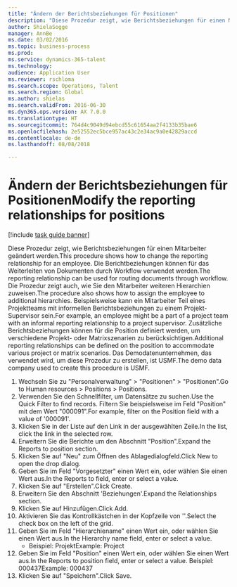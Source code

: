 ```yaml
--- 
title: "Ändern der Berichtsbeziehungen für Positionen"
description: "Diese Prozedur zeigt, wie Berichtsbeziehungen für einen Mitarbeiter geändert werden."
author: ShielaSogge
manager: AnnBe
ms.date: 03/02/2016
ms.topic: business-process
ms.prod: 
ms.service: dynamics-365-talent
ms.technology: 
audience: Application User
ms.reviewer: rschloma
ms.search.scope: Operations, Talent
ms.search.region: Global
ms.author: shielas
ms.search.validFrom: 2016-06-30
ms.dyn365.ops.version: AX 7.0.0
ms.translationtype: HT
ms.sourcegitcommit: 764d4c9049d94ebcd55c61654aa2f4133b35bae6
ms.openlocfilehash: 2e52552ec5bce957ac43c2e34ac9a0e42829accd
ms.contentlocale: de-de
ms.lasthandoff: 08/08/2018

---
```

# <a name="modify-the-reporting-relationships-for-positions"></a><span data-ttu-id="9d8c4-103">Ändern der Berichtsbeziehungen für Positionen</span><span class="sxs-lookup"><span data-stu-id="9d8c4-103">Modify the reporting relationships for positions</span></span>

[!include [task guide banner](../../includes/task-guide-banner.md)]

<span data-ttu-id="9d8c4-104">Diese Prozedur zeigt, wie Berichtsbeziehungen für einen Mitarbeiter geändert werden.</span><span class="sxs-lookup"><span data-stu-id="9d8c4-104">This procedure shows how to change the reporting relationship for an employee.</span></span> <span data-ttu-id="9d8c4-105">Die Berichtbeziehungen können für das Weiterleiten von Dokumenten durch Workflow verwendet werden.</span><span class="sxs-lookup"><span data-stu-id="9d8c4-105">The reporting relationship can be used for routing documents through workflow.</span></span> <span data-ttu-id="9d8c4-106">Die Prozedur zeigt auch, wie Sie den Mitarbeiter weiteren Hierarchien zuweisen.</span><span class="sxs-lookup"><span data-stu-id="9d8c4-106">The procedure also shows how to assign the employee to additional hierarchies.</span></span> <span data-ttu-id="9d8c4-107">Beispielsweise kann ein Mitarbeiter Teil eines Projektteams mit informellen Berichtsbeziehungen zu einem Projekt-Supervisor sein.</span><span class="sxs-lookup"><span data-stu-id="9d8c4-107">For example, an employee might be a part of a project team with an informal reporting relationship to a project supervisor.</span></span> <span data-ttu-id="9d8c4-108">Zusätzliche Berichtsbeziehungen können für die Position definiert werden, um verschiedene Projekt- oder Matrixszenarien zu berücksichtigen.</span><span class="sxs-lookup"><span data-stu-id="9d8c4-108">Additional reporting relationships can be defined on the position to accommodate various project or matrix scenarios.</span></span> <span data-ttu-id="9d8c4-109">Das Demodatenunternehmen, das verwendet wird, um diese Prozedur zu erstellen, ist USMF.</span><span class="sxs-lookup"><span data-stu-id="9d8c4-109">The demo data company used to create this procedure is USMF.</span></span>

1. <span data-ttu-id="9d8c4-110">Wechseln Sie zu "Personalverwaltung" > "Positionen" > "Positionen".</span><span class="sxs-lookup"><span data-stu-id="9d8c4-110">Go to Human resources > Positions > Positions.</span></span>
2. <span data-ttu-id="9d8c4-111">Verwenden Sie den Schnellfilter, um Datensätze zu suchen.</span><span class="sxs-lookup"><span data-stu-id="9d8c4-111">Use the Quick Filter to find records.</span></span> <span data-ttu-id="9d8c4-112">Filtern Sie beispielsweise im Feld "Position" mit dem Wert "000091".</span><span class="sxs-lookup"><span data-stu-id="9d8c4-112">For example, filter on the Position field with a value of '000091'.</span></span>
3. <span data-ttu-id="9d8c4-113">Klicken Sie in der Liste auf den Link in der ausgewählten Zeile.</span><span class="sxs-lookup"><span data-stu-id="9d8c4-113">In the list, click the link in the selected row.</span></span>
4. <span data-ttu-id="9d8c4-114">Erweitern Sie die Berichte um den Abschnitt "Position".</span><span class="sxs-lookup"><span data-stu-id="9d8c4-114">Expand the Reports to position section.</span></span>
5. <span data-ttu-id="9d8c4-115">Klicken Sie auf "Neu" zum Öffnen des Ablagedialogfeld.</span><span class="sxs-lookup"><span data-stu-id="9d8c4-115">Click New to open the drop dialog.</span></span>
6. <span data-ttu-id="9d8c4-116">Geben Sie im Feld "Vorgesetzter" einen Wert ein, oder wählen Sie einen Wert aus.</span><span class="sxs-lookup"><span data-stu-id="9d8c4-116">In the Reports to field, enter or select a value.</span></span>
7. <span data-ttu-id="9d8c4-117">Klicken Sie auf "Erstellen".</span><span class="sxs-lookup"><span data-stu-id="9d8c4-117">Click Create.</span></span>
8. <span data-ttu-id="9d8c4-118">Erweitern Sie den Abschnitt 'Beziehungen'.</span><span class="sxs-lookup"><span data-stu-id="9d8c4-118">Expand the Relationships section.</span></span>
9. <span data-ttu-id="9d8c4-119">Klicken Sie auf Hinzufügen.</span><span class="sxs-lookup"><span data-stu-id="9d8c4-119">Click Add.</span></span>
10. <span data-ttu-id="9d8c4-120">Aktivieren Sie das Kontrollkästchen in der Kopfzeile von ''.</span><span class="sxs-lookup"><span data-stu-id="9d8c4-120">Select the check box on the left of the grid.</span></span>
11. <span data-ttu-id="9d8c4-121">Geben Sie im Feld "Hierarchiename" einen Wert ein, oder wählen Sie einen Wert aus.</span><span class="sxs-lookup"><span data-stu-id="9d8c4-121">In the Hierarchy name field, enter or select a value.</span></span>
    * <span data-ttu-id="9d8c4-122">Beispiel: Projekt</span><span class="sxs-lookup"><span data-stu-id="9d8c4-122">Example: Project</span></span>  
12. <span data-ttu-id="9d8c4-123">Geben Sie im Feld "Position" einen Wert ein, oder wählen Sie einen Wert aus.</span><span class="sxs-lookup"><span data-stu-id="9d8c4-123">In the Reports to position field, enter or select a value.</span></span>  <span data-ttu-id="9d8c4-124">Beispiel: 000437</span><span class="sxs-lookup"><span data-stu-id="9d8c4-124">Example:  000437</span></span>
13. <span data-ttu-id="9d8c4-125">Klicken Sie auf "Speichern".</span><span class="sxs-lookup"><span data-stu-id="9d8c4-125">Click Save.</span></span>


